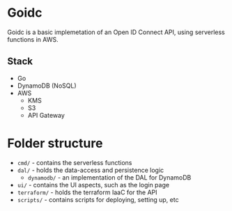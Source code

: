 # Goidc

Goidc is a basic implemetation of an Open ID Connect API, using serverless functions in AWS.

## Stack

- Go
- DynamoDB (NoSQL)
- AWS
    - KMS
    - S3
    - API Gateway

# Folder structure

- `cmd/` - contains the serverless functions
- `dal/` - holds the data-access and persistence logic
    - `dynamodb/` - an implementation of the DAL for DynamoDB
- `ui/` - contains the UI aspects, such as the login page
- `terraform/` - holds the terraform IaaC for the API
- `scripts/` - contains scripts for deploying, setting up, etc
